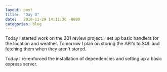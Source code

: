 ```yaml
---
layout: post
title:  "Day 3"
date:   2019-11-29 14:11:30 -0800
categories: blog
---
```


Today I started work on the 301 review project. I set up basic handlers for the location and weather. Tomorrow I plan on storing the API's to SQL and fetching them when they aren't stored.

Today I re-enforced the installation of dependencies and setting up a basic express server.